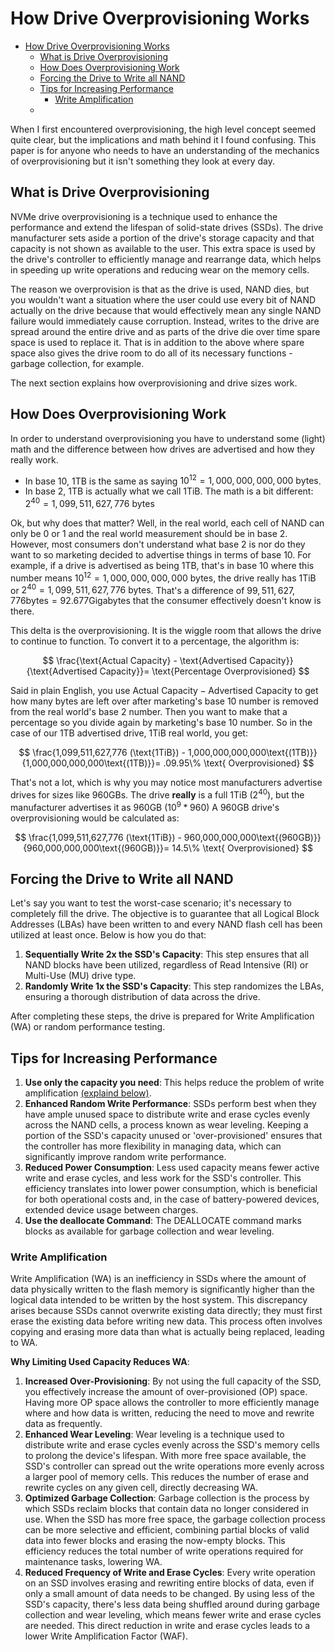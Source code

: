 # How Drive Overprovisioning Works

- [How Drive Overprovisioning Works](#how-drive-overprovisioning-works)
  - [What is Drive Overprovisioning](#what-is-drive-overprovisioning)
  - [How Does Overprovisioning Work](#how-does-overprovisioning-work)
  - [Forcing the Drive to Write all NAND](#forcing-the-drive-to-write-all-nand)
  - [Tips for Increasing Performance](#tips-for-increasing-performance)
    - [Write Amplification](#write-amplification)
  - [](#)


When I first encountered overprovisioning, the high level concept seemed quite clear, but the implications and math behind it I found confusing. This paper is for anyone who needs to have an understanding of the mechanics of overprovisioning but it isn't something they look at every day.

## What is Drive Overprovisioning

NVMe drive overprovisioning is a technique used to enhance the performance and extend the lifespan of solid-state drives (SSDs). The drive manufacturer sets aside a portion of the drive's storage capacity and that capacity is not shown as available to the user. This extra space is used by the drive's controller to efficiently manage and rearrange data, which helps in speeding up write operations and reducing wear on the memory cells.

The reason we overprovision is that as the drive is used, NAND dies, but you wouldn't want a situation where the user could use every bit of NAND actually on the drive because that would effectively mean any single NAND failure would immediately cause corruption. Instead, writes to the drive are spread around the entire drive and as parts of the drive die over time spare space is used to replace it. That is in addition to the above where spare space also gives the drive room to do all of its necessary functions - garbage collection, for example.

The next section explains how overprovisioning and drive sizes work.

## How Does Overprovisioning Work

In order to understand overprovisioning you have to understand some (light) math and the difference between how drives are advertised and how they really work.

- In base 10, 1TB is the same as saying $10^{12}=1,000,000,000,000\text{ bytes}$.
- In base 2, 1TB is actually what we call 1TiB. The math is a bit different: $2^{40}=1,099,511,627,776\text{ bytes}$

Ok, but why does that matter? Well, in the real world, each cell of NAND can only be 0 or 1 and the real world measurement should be in base 2. However, most consumers don't understand what base 2 is nor do they want to so marketing decided to advertise things in terms of base 10. For example, if a drive is advertised as being 1TB, that's in base 10 where this number means $10^{12}=1,000,000,000,000\text{ bytes}$, the drive really has 1TiB or $2^{40}=1,099,511,627,776\text{ bytes}$. That's a difference of $99,511,627,776 \text{bytes}=92.677 \text{Gigabytes}$ that the consumer effectively doesn't know is there.

This delta is the overprovisioning. It is the wiggle room that allows the drive to continue to function. To convert it to a percentage, the algorithm is:

$$
\frac{\text{Actual Capacity} - \text{Advertised Capacity}}{\text{Advertised Capacity}}= \text{Percentage Overprovisioned}
$$

Said in plain English, you use $\text{Actual Capacity} - \text{Advertised Capacity}$ to get how many bytes are left over after marketing's base 10 number is removed from the real world's base 2 number. Then you want to make that a percentage so you divide again by marketing's base 10 number. So in the case of our 1TB advertised drive, 1TiB real world, you get:

$$
\frac{1,099,511,627,776 (\text{1TiB}) - 1,000,000,000,000\text{(1TB)}}{1,000,000,000,000\text{(1TB)}}= .09.95\% \text{ Overprovisioned}
$$

That's not a lot, which is why you may notice most manufacturers advertise drives for sizes like 960GBs. The drive **really** is a full 1TiB ($2^{40}$), but the manufacturer advertises it as 960GB ($10^9*960$) A 960GB drive's overprovisioning would be calculated as:

$$
\frac{1,099,511,627,776 (\text{1TiB}) - 960,000,000,000\text{(960GB)}}{960,000,000,000\text{(960GB)}}= 14.5\% \text{ Overprovisioned}
$$

## Forcing the Drive to Write all NAND

Let's say you want to test the worst-case scenario; it's necessary to completely fill the drive. The objective is to guarantee that all Logical Block Addresses (LBAs) have been written to and every NAND flash cell has been utilized at least once. Below is how you do that:

1. **Sequentially Write 2x the SSD's Capacity**: This step ensures that all NAND blocks have been utilized, regardless of Read Intensive (RI) or Multi-Use (MU) drive type.
2. **Randomly Write 1x the SSD's Capacity**: This step randomizes the LBAs, ensuring a thorough distribution of data across the drive.

After completing these steps, the drive is prepared for Write Amplification (WA) or random performance testing.

## Tips for Increasing Performance
 
1. **Use only the capacity you need**: This helps reduce the problem of write amplification [(explaind below)](#write-amplification).
2. **Enhanced Random Write Performance**: SSDs perform best when they have ample unused space to distribute write and erase cycles evenly across the NAND cells, a process known as wear leveling. Keeping a portion of the SSD's capacity unused or 'over-provisioned' ensures that the controller has more flexibility in managing data, which can significantly improve random write performance.
3. **Reduced Power Consumption**: Less used capacity means fewer active write and erase cycles, and less work for the SSD's controller. This efficiency translates into lower power consumption, which is beneficial for both operational costs and, in the case of battery-powered devices, extended device usage between charges.
4. **Use the deallocate Command**: The DEALLOCATE command marks blocks as available for garbage collection and wear leveling.

### Write Amplification

Write Amplification (WA) is an inefficiency in SSDs where the amount of data physically written to the flash memory is significantly higher than the logical data intended to be written by the host system. This discrepancy arises because SSDs cannot overwrite existing data directly; they must first erase the existing data before writing new data. This process often involves copying and erasing more data than what is actually being replaced, leading to WA.

**Why Limiting Used Capacity Reduces WA**:

1. **Increased Over-Provisioning**: By not using the full capacity of the SSD, you effectively increase the amount of over-provisioned (OP) space. Having more OP space allows the controller to more efficiently manage where and how data is written, reducing the need to move and rewrite data as frequently.
2. **Enhanced Wear Leveling**: Wear leveling is a technique used to distribute write and erase cycles evenly across the SSD's memory cells to prolong the device's lifespan. With more free space available, the SSD's controller can spread out the write operations more evenly across a larger pool of memory cells. This reduces the number of erase and rewrite cycles on any given cell, directly decreasing WA.
3. **Optimized Garbage Collection**: Garbage collection is the process by which SSDs reclaim blocks that contain data no longer considered in use. When the SSD has more free space, the garbage collection process can be more selective and efficient, combining partial blocks of valid data into fewer blocks and erasing the now-empty blocks. This efficiency reduces the total number of write operations required for maintenance tasks, lowering WA.
4. **Reduced Frequency of Write and Erase Cycles**: Every write operation on an SSD involves erasing and rewriting entire blocks of data, even if only a small amount of data needs to be changed. By using less of the SSD's capacity, there's less data being shuffled around during garbage collection and wear leveling, which means fewer write and erase cycles are needed. This direct reduction in write and erase cycles leads to a lower Write Amplification Factor (WAF).

## 